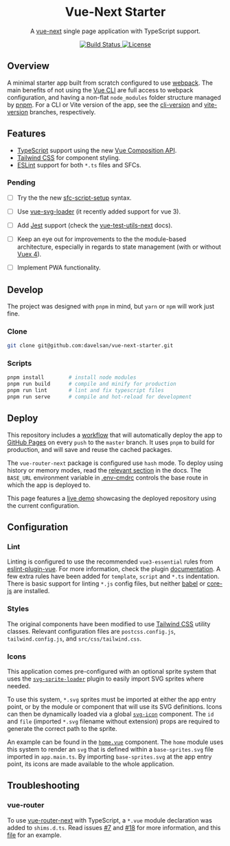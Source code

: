 <h1 align=center>Vue-Next Starter</h1>

<p align=center>A <a href="https://github.com/vuejs/vue-next">vue-next</a> single page application with TypeScript support.</p>

<p align="center">
    <a href="https://actions-badge.atrox.dev/davelsan/vue-next-starter/goto?ref=master">
      <img alt="Build Status" src="https://github.com/davelsan/vue-next-starter/workflows/build/badge.svg?branch=master"/>
    </a>
    <a href="https://github.com/davelsan/vue-next-starter/blob/master/LICENSE">
      <img alt="License" src="https://img.shields.io/github/license/davelsan/vue-next-starter"/>
    </a>
</p>


## Overview

A minimal starter app built from scratch configured to use [webpack](https://webpack.js.org/). The main benefits of not using the [Vue CLI](https://cli.vuejs.org/) are full access to webpack configuration, and having a non-flat `node_modules` folder structure managed by [pnpm](https://pnpm.js.org/). For a CLI or Vite version of the app, see the [cli-version](https://github.com/davelsan/vue-next-starter/tree/cli-version) and [vite-version](https://github.com/davelsan/vue-next-starter/tree/vite-version) branches, respectively.


## Features

- [TypeScript](https://www.typescriptlang.org/) support using the new [Vue Composition API](https://composition-api.vuejs.org/).
- [Tailwind CSS](https://tailwindcss.com/) for component styling.
- [ESLint](https://eslint.org/) support for both `*.ts` files and SFCs.

### Pending

- [ ] Try the the new [sfc-script-setup](https://github.com/vuejs/rfcs/blob/sfc-improvements/active-rfcs/0000-sfc-script-setup.md) syntax.
- [ ] Use [vue-svg-loader](https://github.com/visualfanatic/vue-svg-loader/tree/dev#webpack) (it recently added support for vue 3).
- [ ] Add [Jest](https://jestjs.io/) support (check the [vue-test-utils-next](https://github.com/vuejs/vue-test-utils-next?ref=madewithvuejs.com) docs).
- [ ] Keep an eye out for improvements to the the module-based architecture, especially in regards to state management (with or without [Vuex 4](https://github.com/vuejs/vuex/tree/4.0)).
- [ ] Implement PWA functionality.


## Develop

The project was designed with `pnpm` in mind, but `yarn` or `npm` will work just fine.

### Clone

```sh
git clone git@github.com:davelsan/vue-next-starter.git
```

### Scripts

```sh
pnpm install        # install node modules
pnpm run build      # compile and minify for production
pnpm run lint       # lint and fix typescript files
pnpm run serve      # compile and hot-reload for development
```

## Deploy

This repository includes a [workflow](.github/workflows/build.yml) that will automatically deploy the app to [GitHub Pages](https://pages.github.com) on every `push` to the `master` branch. It uses `pnpm` to build for production, and will save and reuse the cached packages.

The `vue-router-next` package is configured use `hash` mode. To deploy using history or memory modes, read the [relevant section](https://next.router.vuejs.org/guide/essentials/history-mode.html#hash-mode) in the docs. The `BASE_URL` environment variable in [.env-cmdrc](.env-cmdrc) controls the base route in which the app is deployed to.

This page features a [live demo](https://davelsan.github.io/vue-next-starter/#/) showcasing the deployed repository using the current configuration.


## Configuration

### Lint

Linting is configured to use the recommended `vue3-essential` rules from [eslint-plugin-vue](https://github.com/vuejs/eslint-plugin-vue). For more information, check the plugin [documentation](https://eslint.vuejs.org/rules/). A few extra rules have been added for `template`, `script`  and `*.ts` indentation. There is basic support for linting `*.js` config files, but neither [babel](https://babeljs.io/) or [core-js](https://github.com/zloirock/core-js) are installed.

### Styles

The original components have been modified to use [Tailwind CSS](https://tailwindcss.com/) utility classes. Relevant configuration files are `postcss.config.js`, `tailwind.config.js`, and `src/css/tailwind.css`.

### Icons

This application comes pre-configured with an optional sprite system that uses the [`svg-sprite-loader`](https://github.com/JetBrains/svg-sprite-loader) plugin to easily import SVG sprites where needed.

To use this system, `*.svg` sprites must be imported at either the app entry point, or by the module or component that will use its SVG definitions. Icons can then be dynamically loaded via a global [`svg-icon`](./src/modules/shared/components/svg-icon/svg-icon.vue) component. The `id` and `file` (imported `*.svg` filename without extension) props are required to generate the correct path to the sprite.

An example can be found in the [`home.vue`](./src/modules/home/home.vue) component. The `home` module uses this system to render an `svg` that is defined within a `base-sprites.svg` file imported in `app.main.ts`. By importing `base-sprites.svg` at the app entry point, its icons are made available to the whole application.


## Troubleshooting

### vue-router

To use [vue-router-next](https://github.com/vuejs/vue-router-next) with TypeScript, a `*.vue` module declaration was added to `shims.d.ts`. Read issues [#7](https://github.com/vuejs/vue-cli-plugin-vue-next/issues/7) and [#18](https://github.com/vuejs/vue-cli-plugin-vue-next/issues/18) for more information, and this [file](https://github.com/vuejs/vue-router-next/blob/master/playground/shim.d.ts) for an example.
